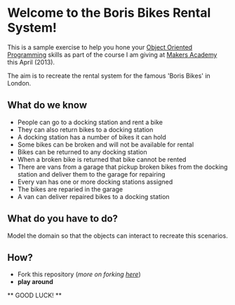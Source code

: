 # Welcome to the Boris Bikes Rental System!

This is a sample exercise to help you hone your [Object Oriented Programming](http://c2.com/cgi/wiki?ObjectOrientedProgramming) skills as part of the course I am giving at [Makers Academy](http://makersacademy.com) this April (2013).

The aim is to recreate the rental system for the famous 'Boris Bikes' in London.

## What do we know

- People can go to a docking station and rent a bike
- They can also return bikes to a docking station
- A docking station has a number of bikes it can hold
- Some bikes can be broken and will not be available for rental
- Bikes can be returned to any docking station
- When a broken bike is returned that bike cannot be rented
- There are vans from a garage that pickup broken bikes from the docking station and deliver them to the garage for repairing
- Every van has one or more docking stations assigned
- The bikes are reparied in the garage
- A van can deliver repaired bikes to a docking station

## What do you have to do?

Model the domain so that the objects can interact to recreate this scenarios.

## How?

- Fork this repository (*more on forking [here](https://help.github.com/articles/fork-a-repo)*)
- **play around**

** GOOD LUCK! **
